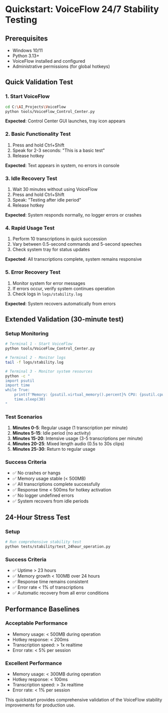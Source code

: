 # Quickstart: VoiceFlow 24/7 Stability Testing

## Prerequisites
- Windows 10/11
- Python 3.13+
- VoiceFlow installed and configured
- Administrative permissions (for global hotkeys)

## Quick Validation Test

### 1. Start VoiceFlow
```bash
cd C:\AI_Projects\VoiceFlow
python tools/VoiceFlow_Control_Center.py
```

**Expected**: Control Center GUI launches, tray icon appears

### 2. Basic Functionality Test
1. Press and hold Ctrl+Shift
2. Speak for 2-3 seconds: "This is a basic test"
3. Release hotkey

**Expected**: Text appears in system, no errors in console

### 3. Idle Recovery Test
1. Wait 30 minutes without using VoiceFlow
2. Press and hold Ctrl+Shift
3. Speak: "Testing after idle period"
4. Release hotkey

**Expected**: System responds normally, no logger errors or crashes

### 4. Rapid Usage Test
1. Perform 10 transcriptions in quick succession
2. Vary between 0.5-second commands and 5-second speeches
3. Check system tray for status updates

**Expected**: All transcriptions complete, system remains responsive

### 5. Error Recovery Test
1. Monitor system for error messages
2. If errors occur, verify system continues operation
3. Check logs in `logs/stability.log`

**Expected**: System recovers automatically from errors

## Extended Validation (30-minute test)

### Setup Monitoring
```bash
# Terminal 1 - Start VoiceFlow
python tools/VoiceFlow_Control_Center.py

# Terminal 2 - Monitor logs
tail -f logs/stability.log

# Terminal 3 - Monitor system resources
python -c "
import psutil
import time
while True:
    print(f'Memory: {psutil.virtual_memory().percent}% CPU: {psutil.cpu_percent()}%')
    time.sleep(30)
"
```

### Test Scenarios
1. **Minutes 0-5**: Regular usage (1 transcription per minute)
2. **Minutes 5-15**: Idle period (no activity)
3. **Minutes 15-20**: Intensive usage (3-5 transcriptions per minute)
4. **Minutes 20-25**: Mixed length audio (0.5s to 30s clips)
5. **Minutes 25-30**: Return to regular usage

### Success Criteria
- ✅ No crashes or hangs
- ✅ Memory usage stable (< 500MB)
- ✅ All transcriptions complete successfully
- ✅ Response time < 500ms for hotkey activation
- ✅ No logger undefined errors
- ✅ System recovers from idle periods

## 24-Hour Stress Test

### Setup
```bash
# Run comprehensive stability test
python tests/stability/test_24hour_operation.py
```

### Success Criteria
- ✅ Uptime > 23 hours
- ✅ Memory growth < 100MB over 24 hours
- ✅ Response time remains consistent
- ✅ Error rate < 1% of transcriptions
- ✅ Automatic recovery from all error conditions

## Performance Baselines

### Acceptable Performance
- Memory usage: < 500MB during operation
- Hotkey response: < 200ms
- Transcription speed: > 1x realtime
- Error rate: < 5% per session

### Excellent Performance
- Memory usage: < 300MB during operation
- Hotkey response: < 100ms
- Transcription speed: > 3x realtime
- Error rate: < 1% per session

This quickstart provides comprehensive validation of the VoiceFlow stability improvements for production use.